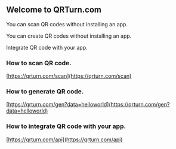 ## Welcome to QRTurn.com

You can scan QR codes without installing an app.

You can create QR codes without installing an app.

Integrate QR code with your app.

### How to scan QR code.

[https://qrturn.com/scan](https://qrturn.com/scan)

### How to generate QR code.

[https://qrturn.com/gen?data=helloworld](https://qrturn.com/gen?data=helloworld)

### How to integrate QR code with your app.

[https://qrturn.com/api](https://qrturn.com/api)

